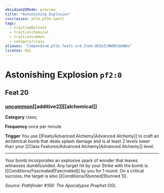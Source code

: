 ```yaml
---
obsidianUIMode: preview
title: "Astonishing Explosion"
cssclasses: pf2e,pf2e-spell
tags:
  - trait/additive2
  - trait/alchemical
  - trait/uncommon
  - category/class
aliases: "Compendium.pf2e.feats-srd.Item.HEZeZcBWQR1QeWDo"
license: OGL
---
```

# Astonishing Explosion `pf2:0`
## Feat 20
### [uncommon](uncommon "Uncommon Rarity Trait")[[additive2]][[alchemical]]

**Category** class; 




**Frequency** once per minute

**Trigger** You use [[Feats/Advanced Alchemy|Advanced Alchemy]] to craft an alchemical bomb that deals splash damage and is at least 2 levels lower than your [[Class Features/Advanced Alchemy|Advanced Alchemy]] level.

* * *

Your bomb incorporates an explosive spark of wonder that leaves witnesses dumbfounded. Any target hit by your Strike with the bomb is [[Conditions/Fascinated|Fascinated]] by you for 1 round. On a critical success, the target is also [[Conditions/Stunned|Stunned 1]].

*Source: Pathfinder #156: The Apocalypse Prophet*
*OGL*